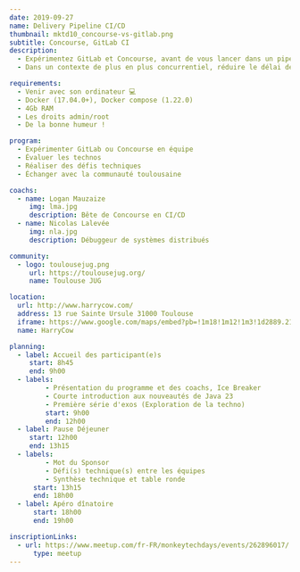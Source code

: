 ```yaml
---
date: 2019-09-27
name: Delivery Pipeline CI/CD
thumbnail: mktd10_concourse-vs-gitlab.png
subtitle: Concourse, GitLab CI
description:
  - Expérimentez GitLab et Concourse, avant de vous lancer dans un pipeline complet avec l’une des deux technos.
  - Dans un contexte de plus en plus concurrentiel, réduire le délai de fourniture de fonctionnalités au plus vite devient un facteur clé pour les entreprises. Pour atteindre cet objectif, il est nécessaire de passer par l’automatisation ainsi que les différents contrôles (i.e. tests) nécessaires à la validation du produit. Ainsi, les entreprises mettent en place des pipeline de livraison (ou de déploiement, selon leur niveau de maturité) pour réaliser la “chaîne de fabrication” de leurs logiciels.

requirements:
  - Venir avec son ordinateur 💻
  - Docker (17.04.0+), Docker compose (1.22.0)
  - 4Gb RAM
  - Les droits admin/root
  - De la bonne humeur !

program:
  - Expérimenter GitLab ou Concourse en équipe
  - Évaluer les technos
  - Réaliser des défis techniques
  - Échanger avec la communauté toulousaine

coachs:
  - name: Logan Mauzaize
     img: lma.jpg
     description: Bête de Concourse en CI/CD
  - name: Nicolas Lalevée
     img: nla.jpg
     description: Débuggeur de systèmes distribués

community:
  - logo: toulousejug.png
     url: https://toulousejug.org/
     name: Toulouse JUG

location:
  url: http://www.harrycow.com/
  address: 13 rue Sainte Ursule 31000 Toulouse
  iframe: https://www.google.com/maps/embed?pb=!1m18!1m12!1m3!1d2889.2108114431708!2d1.4394906157111187!3d43.60215206374777!2m3!1f0!2f0!3f0!3m2!1i1024!2i768!4f13.1!3m3!1m2!1s0x12aebb6258220a07%3A0xf1d45637938f3453!2sHarryCow!5e0!3m2!1sfr!2sfr!4v1466094946954
  name: HarryCow

planning:
  - label: Accueil des participant(e)s
     start: 8h45
     end: 9h00
  - labels:
         - Présentation du programme et des coachs, Ice Breaker
         - Courte introduction aux nouveautés de Java 23
         - Première série d'exos (Exploration de la techno)
         start: 9h00
         end: 12h00
  - label: Pause Déjeuner
     start: 12h00
     end: 13h15
  - labels:
         - Mot du Sponsor
         - Défi(s) technique(s) entre les équipes
         - Synthèse technique et table ronde
      start: 13h15
      end: 18h00
  - label: Apéro dînatoire
      start: 18h00
      end: 19h00

inscriptionLinks:
  - url: https://www.meetup.com/fr-FR/monkeytechdays/events/262896017/
      type: meetup
---
```

